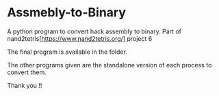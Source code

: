 # Assmebly-to-Binary

A python program to convert hack assembly to binary.
Part of nand2tetris[https://www.nand2tetris.org/] project 6

The final program is available in the folder.

The other programs given are the standalone version of each process to convert them.

Thank you !!
